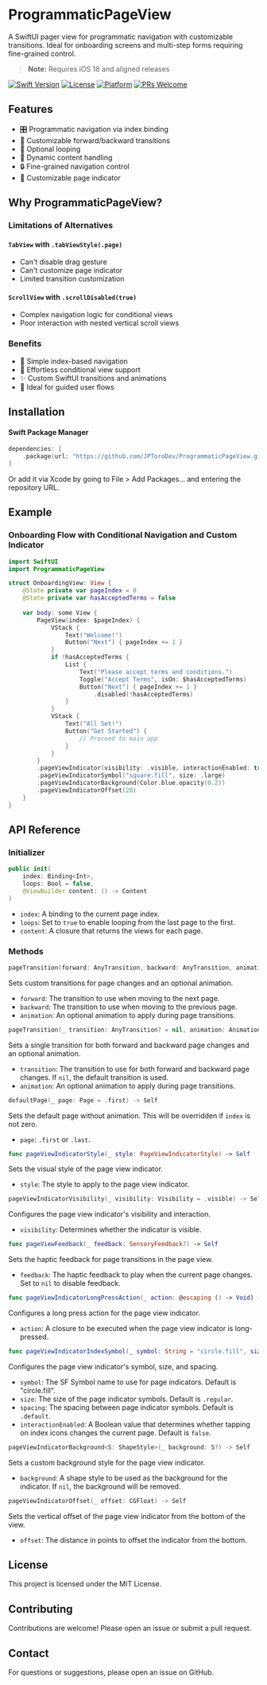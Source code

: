 # ProgrammaticPageView

A SwiftUI pager view for programmatic navigation with customizable transitions. Ideal for onboarding screens and multi-step forms requiring fine-grained control.

> **Note:** Requires iOS 18 and aligned releases

[![Swift Version](https://img.shields.io/badge/Swift-6.0-orange)](https://swift.org)
[![License](https://img.shields.io/badge/License-MIT-yellow.svg)](https://opensource.org/licenses/MIT)
[![Platform](https://img.shields.io/badge/platform-iOS%20%7C%20macOS-lightgrey.svg)](https://developer.apple.com/)
[![PRs Welcome](https://img.shields.io/badge/PRs-welcome-brightgreen.svg)](http://makeapullrequest.com)

## Features

- 🎛️ Programmatic navigation via index binding
- 🔄 Customizable forward/backward transitions
- 🔁 Optional looping
- 🧩 Dynamic content handling
- 🔒 Fine-grained navigation control
- 🎨 Customizable page indicator

## Why ProgrammaticPageView?

### Limitations of Alternatives

#### `TabView` with `.tabViewStyle(.page)`
- Can't disable drag gesture
- Can't customize page indicator
- Limited transition customization

#### `ScrollView` with `.scrollDisabled(true)`
- Complex navigation logic for conditional views
- Poor interaction with nested vertical scroll views

### Benefits

- 🚀 Simple index-based navigation
- 🔀 Effortless conditional view support
- ✨ Custom SwiftUI transitions and animations
- 📱 Ideal for guided user flows

## Installation

#### Swift Package Manager

```swift
dependencies: [
    .package(url: "https://github.com/JPToroDev/ProgrammaticPageView.git", from: "1.0.0")
]
```

Or add it via Xcode by going to File > Add Packages… and entering the repository URL.

## Example

### Onboarding Flow with Conditional Navigation and Custom Indicator

```swift
import SwiftUI
import ProgrammaticPageView

struct OnboardingView: View {
    @State private var pageIndex = 0
    @State private var hasAcceptedTerms = false
    
    var body: some View {
        PageView(index: $pageIndex) {
            VStack {
                Text("Welcome!")
                Button("Next") { pageIndex += 1 }
            }
            if !hasAcceptedTerms {
                List {
                    Text("Please accept terms and conditions.")
                    Toggle("Accept Terms", isOn: $hasAcceptedTerms)
                    Button("Next") { pageIndex += 1 }
                        .disabled(!hasAcceptedTerms)
                }
            }
            VStack {
                Text("All Set!")
                Button("Get Started") {
                    // Proceed to main app
                }
            }
        }
        .pageViewIndicator(visibility: .visible, interactionEnabled: true)
        .pageViewIndicatorSymbol("square.fill", size: .large)
        .pageViewIndicatorBackground(Color.blue.opacity(0.2))
        .pageViewIndicatorOffset(20)
    }
}
```

## API Reference

### Initializer

```swift
public init(
    index: Binding<Int>,
    loops: Bool = false,
    @ViewBuilder content: () -> Content
)
```

- `index`: A binding to the current page index.
- `loops`: Set to `true` to enable looping from the last page to the first.
- `content`: A closure that returns the views for each page.

### Methods

```swift
pageTransition(forward: AnyTransition, backward: AnyTransition, animation: Animation? = .default) -> Self
```

Sets custom transitions for page changes and an optional animation.
- `forward`: The transition to use when moving to the next page.
- `backward`: The transition to use when moving to the previous page.
- `animation`: An optional animation to apply during page transitions.

```swift
pageTransition(_ transition: AnyTransition? = nil, animation: Animation? = .default) -> Self
```

Sets a single transition for both forward and backward page changes and an optional animation.
- `transition`: The transition to use for both forward and backward page changes. If `nil`, the default transition is used.
- `animation`: An optional animation to apply during page transitions.

```swift
defaultPage(_ page: Page = .first) -> Self
```

Sets the default page without animation. This will be overridden if `index` is not zero.
- `page`: `.first` or `.last`.

```swift
func pageViewIndicatorStyle(_ style: PageViewIndicatorStyle) -> Self
```

Sets the visual style of the page view indicator.
  - `style`: The style to apply to the page view indicator.

```swift
pageViewIndicatorVisibility(_ visibility: Visibility = .visible) -> Self
```

Configures the page view indicator's visibility and interaction.
- `visibility`: Determines whether the indicator is visible.

```swift
func pageViewFeedback(_ feedback: SensoryFeedback?) -> Self
```

Sets the haptic feedback for page transitions in the page view.
- `feedback`: The haptic feedback to play when the current page changes. Set to `nil` to disable feedback.

```swift
func pageViewIndicatorLongPressAction(_ action: @escaping () -> Void) -> Self
```

Configures a long press action for the page view indicator.
  - `action`: A closure to be executed when the page view indicator is long-pressed.

```swift
func pageViewIndicatorIndexSymbol(_ symbol: String = "circle.fill", size: PageViewIndicatorSize = .regular, spacing: PageViewIndicatorSymbolSpacing = .default, interactionEnabled: Bool = false) -> Self
```

Configures the page view indicator's symbol, size, and spacing.
- `symbol`: The SF Symbol name to use for page indicators. Default is "circle.fill".
- `size`: The size of the page indicator symbols. Default is `.regular`.
- `spacing`: The spacing between page indicator symbols. Default is `.default`.
- `interactionEnabled`: A Boolean value that determines whether tapping on index icons changes the current page. Default is `false`.

```swift
pageViewIndicatorBackground<S: ShapeStyle>(_ background: S?) -> Self
```

Sets a custom background style for the page view indicator.
- `background`: A shape style to be used as the background for the indicator. If `nil`, the background will be removed.

```swift
pageViewIndicatorOffset(_ offset: CGFloat) -> Self
```

Sets the vertical offset of the page view indicator from the bottom of the view.
- `offset`: The distance in points to offset the indicator from the bottom.

## License

This project is licensed under the MIT License.

## Contributing

Contributions are welcome! Please open an issue or submit a pull request.

## Contact

For questions or suggestions, please open an issue on GitHub.
